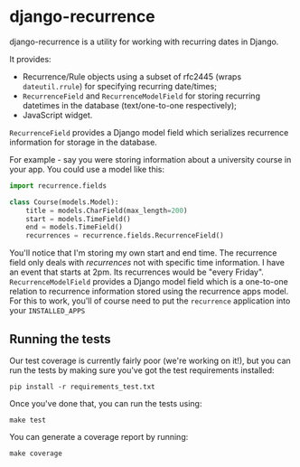 # django-recurrence

django-recurrence is a utility for working with recurring dates in
Django.

It provides:

- Recurrence/Rule objects using a subset of rfc2445 (wraps
  `dateutil.rrule`) for specifying recurring date/times;
- `RecurrenceField` and `RecurrenceModelField` for storing recurring
  datetimes in the database (text/one-to-one respectively);
- JavaScript widget.

`RecurrenceField` provides a Django model field which serializes
recurrence information for storage in the database.

For example - say you were storing information about a university
course in your app. You could use a model like this:

```python
import recurrence.fields

class Course(models.Model):
    title = models.CharField(max_length=200)
    start = models.TimeField()
    end = models.TimeField()
    recurrences = recurrence.fields.RecurrenceField()
```

You'll notice that I'm storing my own start and end time. The
recurrence field only deals with _recurrences_ not with specific time
information. I have an event that starts at 2pm. Its recurrences
would be "every Friday".
`RecurrenceModelField` provides a Django model field which is a
one-to-one relation to recurrence information stored using the
recurrence apps model. For this to work, you'll of course need to put
the `recurrence` application into your `INSTALLED_APPS`


## Running the tests

Our test coverage is currently fairly poor (we're working on it!),
but you can run the tests by making sure you've got the test
requirements installed:

    pip install -r requirements_test.txt

Once you've done that, you can run the tests using:

    make test

You can generate a coverage report by running:

    make coverage
